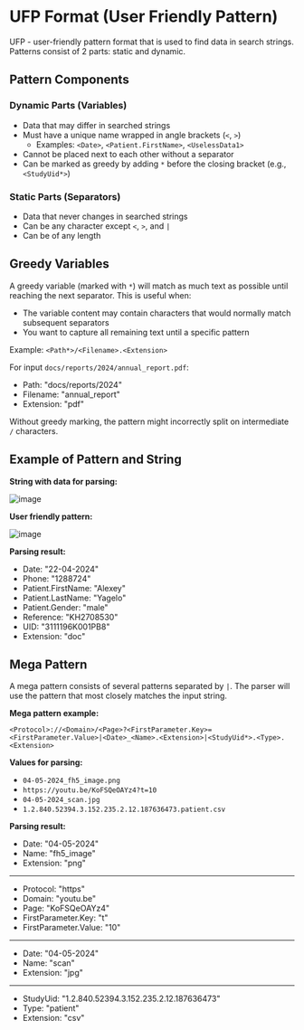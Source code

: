# UFP Format (User Friendly Pattern)

UFP - user-friendly pattern format that is used to find data in search strings. Patterns consist of 2 parts: static and dynamic.

## Pattern Components

### Dynamic Parts (Variables)
- Data that may differ in searched strings
- Must have a unique name wrapped in angle brackets (`<`, `>`)
  - Examples: `<Date>`, `<Patient.FirstName>`, `<UselessData1>`
- Cannot be placed next to each other without a separator
- Can be marked as greedy by adding `*` before the closing bracket (e.g., `<StudyUid*>`)

### Static Parts (Separators)
- Data that never changes in searched strings
- Can be any character except `<`, `>`, and `|`
- Can be of any length

## Greedy Variables
A greedy variable (marked with `*`) will match as much text as possible until reaching the next separator. This is useful when:
- The variable content may contain characters that would normally match subsequent separators
- You want to capture all remaining text until a specific pattern

Example:
`<Path*>/<Filename>.<Extension>`

For input `docs/reports/2024/annual_report.pdf`:
- Path: "docs/reports/2024"
- Filename: "annual_report"
- Extension: "pdf"

Without greedy marking, the pattern might incorrectly split on intermediate `/` characters.

## Example of Pattern and String

**String with data for parsing:**

![image](https://github.com/Jagailo/User-Friendly-Pattern-Format/assets/10468120/8719317d-fafe-4ab0-87ef-c1f226b37dab)

**User friendly pattern:**

![image](https://github.com/Jagailo/User-Friendly-Pattern-Format/assets/10468120/af59bcd8-c065-4a5a-973f-88eae2396edf)

**Parsing result:**
- Date: "22-04-2024"
- Phone: "1288724"
- Patient.FirstName: "Alexey"
- Patient.LastName: "Yagelo"
- Patient.Gender: "male"
- Reference: "KH2708530"
- UID: "3111196K001PB8"
- Extension: "doc"

## Mega Pattern
A mega pattern consists of several patterns separated by `|`. The parser will use the pattern that most closely matches the input string.

**Mega pattern example:**

`<Protocol>://<Domain>/<Page>?<FirstParameter.Key>=<FirstParameter.Value>|<Date>_<Name>.<Extension>|<StudyUid*>.<Type>.<Extension>`

**Values for parsing:**
- `04-05-2024_fh5_image.png`
- `https://youtu.be/KoFSQeOAYz4?t=10`
- `04-05-2024_scan.jpg`
- `1.2.840.52394.3.152.235.2.12.187636473.patient.csv`

**Parsing result:**
- Date: "04-05-2024"
- Name: "fh5_image"
- Extension: "png"
----
- Protocol: "https"
- Domain: "youtu.be"
- Page: "KoFSQeOAYz4"
- FirstParameter.Key: "t"
- FirstParameter.Value: "10"
----
- Date: "04-05-2024"
- Name: "scan"
- Extension: "jpg"
----
- StudyUid: "1.2.840.52394.3.152.235.2.12.187636473"
- Type: "patient"
- Extension: "csv"
